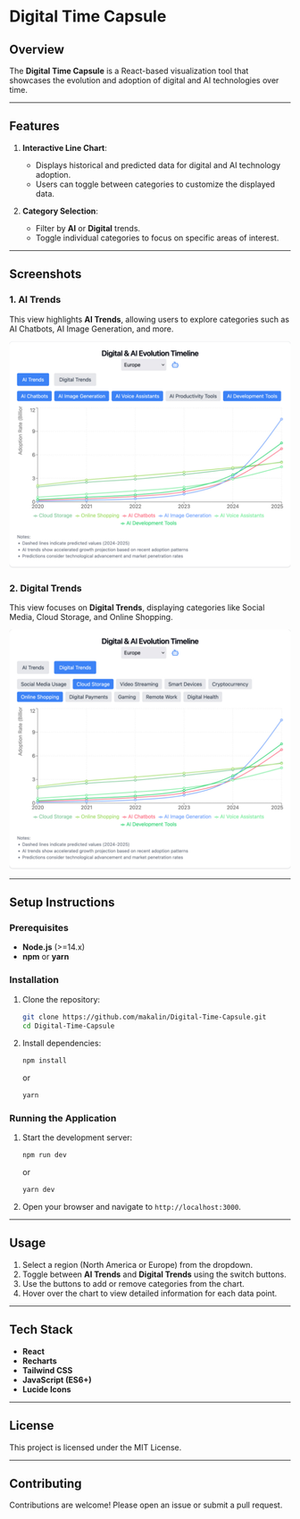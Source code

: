 # Digital Time Capsule

## Overview
The **Digital Time Capsule** is a React-based visualization tool that showcases the evolution and adoption of digital and AI technologies over time.

---

## Features
1. **Interactive Line Chart**:
   - Displays historical and predicted data for digital and AI technology adoption.
   - Users can toggle between categories to customize the displayed data.

2. **Category Selection**:
   - Filter by **AI** or **Digital** trends.
   - Toggle individual categories to focus on specific areas of interest.

---

## Screenshots

### 1. AI Trends
This view highlights **AI Trends**, allowing users to explore categories such as AI Chatbots, AI Image Generation, and more.

![AI Trends Screenshot](screen1.jpg)

### 2. Digital Trends
This view focuses on **Digital Trends**, displaying categories like Social Media, Cloud Storage, and Online Shopping.

![Digital Trends Screenshot](screen2.jpg)

---

## Setup Instructions

### Prerequisites
- **Node.js** (>=14.x)
- **npm** or **yarn**

### Installation
1. Clone the repository:
   ```bash
   git clone https://github.com/makalin/Digital-Time-Capsule.git
   cd Digital-Time-Capsule
   ```
2. Install dependencies:
   ```bash
   npm install
   ```
   or
   ```bash
   yarn
   ```

### Running the Application
1. Start the development server:
   ```bash
   npm run dev
   ```
   or
   ```bash
   yarn dev
   ```
2. Open your browser and navigate to `http://localhost:3000`.

---

## Usage
1. Select a region (North America or Europe) from the dropdown.
2. Toggle between **AI Trends** and **Digital Trends** using the switch buttons.
3. Use the buttons to add or remove categories from the chart.
4. Hover over the chart to view detailed information for each data point.

---

## Tech Stack
- **React**
- **Recharts**
- **Tailwind CSS**
- **JavaScript (ES6+)**
- **Lucide Icons**

---

## License
This project is licensed under the MIT License.

---

## Contributing
Contributions are welcome! Please open an issue or submit a pull request.
